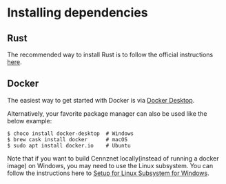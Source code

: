 # Installing dependencies

## Rust

The recommended way to install Rust is to follow the official instructions [here](https://www.rust-lang.org/tools/install).

## Docker

The easiest way to get started with Docker is via [Docker Desktop](https://www.docker.com/products/docker-desktop).

Alternatively, your favorite package manager can also be used like the below example:

```console
$ choco install docker-desktop  # Windows
$ brew cask install docker      # macOS
$ sudo apt install docker.io    # Ubuntu
```

Note that if you want to build Cennznet locally(instead of running a docker image) on Windows, you may need to use the Linux subsystem. You can follow the instructions here to [Setup for Linux Subsystem for Windows](https://github.com/cennznet/cennznet/wiki/Set-up-Linux-Sub-system-for-Windows).